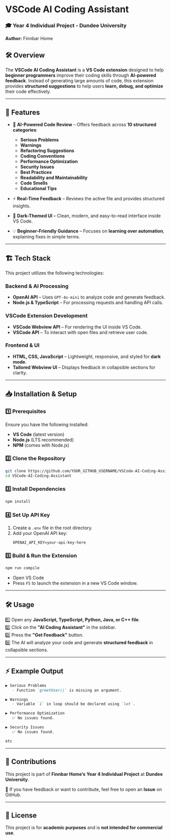 
# VSCode AI Coding Assistant
### 🎓 Year 4 Individual Project - Dundee University  
**Author:** Finnbar Home  

## 🛠️ Overview
The **VSCode AI Coding Assistant** is a **VS Code extension** designed to help **beginner programmers** improve their coding skills through **AI-powered feedback**. Instead of generating large amounts of code, this extension provides **structured suggestions** to help users **learn, debug, and optimize** their code effectively.

---

## 🚀 Features
- 📌 **AI-Powered Code Review** – Offers feedback across **10 structured categories**:
  - **Serious Problems**
  - **Warnings**
  - **Refactoring Suggestions**
  - **Coding Conventions**
  - **Performance Optimization**
  - **Security Issues**
  - **Best Practices**
  - **Readability and Maintainability**
  - **Code Smells**
  - **Educational Tips**
  
- ⚡ **Real-Time Feedback** – Reviews the active file and provides structured insights.  
- 🎨 **Dark-Themed UI** – Clean, modern, and easy-to-read interface inside VS Code.  
- 💡 **Beginner-Friendly Guidance** – Focuses on **learning over automation**, explaining fixes in simple terms.  

---

## 🏗️ Tech Stack
This project utilizes the following technologies:

### **Backend & AI Processing**
- **OpenAI API** – Uses `GPT-4o-mini` to analyze code and generate feedback.
- **Node.js & TypeScript** – For processing requests and handling API calls.

### **VSCode Extension Development**
- **VSCode Webview API** – For rendering the UI inside VS Code.
- **VSCode API** – To interact with open files and retrieve user code.

### **Frontend & UI**
- **HTML, CSS, JavaScript** – Lightweight, responsive, and styled for **dark mode**.
- **Tailored Webview UI** – Displays feedback in collapsible sections for clarity.

---

## 📥 Installation & Setup
### **1️⃣ Prerequisites**
Ensure you have the following installed:
- **VS Code** (latest version)
- **Node.js** (LTS recommended)
- **NPM** (comes with Node.js)

### **2️⃣ Clone the Repository**
```sh
git clone https://github.com/YOUR_GITHUB_USERNAME/VSCode-AI-Coding-Assistant.git
cd VSCode-AI-Coding-Assistant
```

### **3️⃣ Install Dependencies**
```sh
npm install
```

### **4️⃣ Set Up API Key**
1. Create a `.env` file in the root directory.
2. Add your OpenAI API key:
   ```
   OPENAI_API_KEY=your-api-key-here
   ```

### **5️⃣ Build & Run the Extension**
```sh
npm run compile
```
- Open VS Code  
- Press `F5` to launch the extension in a new VS Code window.  

---

## 🛠️ Usage
1️⃣ Open any **JavaScript, TypeScript, Python, Java, or C++ file**.  
2️⃣ Click on the **"AI Coding Assistant"** in the sidebar.  
3️⃣ Press the **"Get Feedback"** button.  
4️⃣ The AI will analyze your code and generate **structured feedback** in collapsible sections.  

---

## ⚡ Example Output

```md
▶ Serious Problems
   - Function `greetUser()` is missing an argument.

▶ Warnings
   - Variable `i` in loop should be declared using `let`.

▶ Performance Optimization
   ✅ No issues found.

▶ Security Issues
   ✅ No issues found.

etc
```

---

## 🤝 Contributions
This project is part of **Finnbar Home’s** **Year 4 Individual Project** at **Dundee University**.  

🔹 If you have feedback or want to contribute, feel free to open an **Issue** on GitHub.

---

## 📜 License
This project is for **academic purposes** and is **not intended for commercial use**.


